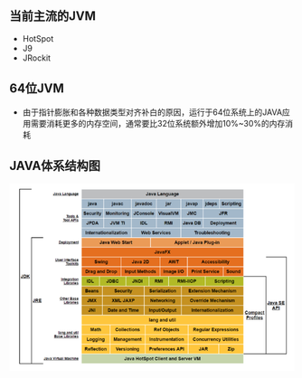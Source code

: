 ## 当前主流的JVM  ##

* HotSpot
* J9
* JRockit

## 64位JVM  ##

* 由于指针膨胀和各种数据类型对齐补白的原因，运行于64位系统上的JAVA应用需要消耗更多的内存空间，通常要比32位系统额外增加10%~30%的内存消耗

## JAVA体系结构图 ##


![](/assets/201707272228.png)

